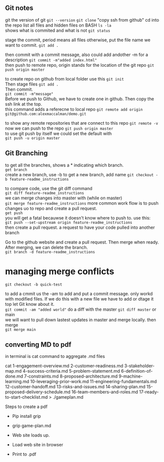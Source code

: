 ## Git notes  
git the version of git
`git --version`
`git clone` "copy ssh from github"
cd into the repo
list all files and hidden files on BASH
`ls -la`  
shows what is commited and what is not
`git status`

stage the commit, period means all files otherwise, put the file name we want to commit.
`git add .`

then commit with a commit message, also could add andother -m for a description
`git commit -m"added index.html"`  
then push to remote repo, origin stands for the location of the git repo
`git push origin master`  

to create repo on github from local folder use this
`git init`  
Then stage files
`git add .`  
Then commit.  
`git commit -m"message"`  
Before we push to Github, we have to create one in github. Then copy the ssh link at the top.  
this command adds a referecne to local repo
`git remote add origin git@github.com:alexmaccalman/demo.git`

to show any remote repositories that are connect to this repo
`git remote -v`  
now we can push to the repo 
`git push origin master`  
to use git push by itself we could set the default with  
`git push -u origin master`  

## Git Branching  
to get all the branches, shows a * indicating which branch.  
`get branch`  
create a new branch, use -b to get a new branch, add name
`git checkout -b feature-readme_instructions`

to compare code, use the git diff command  
`git diff feature-readme_instructions`  
we can merge changes into master with (while on master)   
`git merge feature-readme_instructions`
more common work flow is to push changes uo to repo and create a pull request.  
`get push`  
you will get a fatal becauwse it doesn't know where to push to. use this:  
`git push --set-upstream origin feature-readme_instructions`  
then create a pull request. a request to have your code pulled into another branch  

Go to the github website and create a pull request. Then merge when ready.  
After merging, we can delete the branch.  
`git branch -d feature-readme_instructions` 
# managing merge conflicts 
`git checkout -b quick-test`  

to add a cmmit us the -am to add and put a commit message. only workd with modified files. If we do this with a new file we have to add or dtage it top let Git know about it.   
`git commit -am "added world"`
do a diff with the master
`git diff master` or main  
we will want to pull down lastest updates in master and merge locally. 
then merge  
`git merge main`  


## converting MD to pdf
in terminal is cat command to aggregate .md files

cat 1-engagement-overview.md  2-customer-readiness.md  3-stakeholder-map.md  4-success-criteria.md  5-problem-statement.md 6-definition-of-done.md 7-constraints.md 8-proposed-architecture.md 9-machine-learning.md 10-leveraging-prior-work.md 11-engineering-fundamentals.md  12-customer-handoff.md  13-risks-and-issues.md  14-sharing-plan.md 15-proposed-delivery-schedule.md 16-team-members-and-roles.md 17-ready-to-start-checklist.md > ./gameplan.md  

Steps to create a pdf
- Pip install grip  

- grip game-plan.md  

- Web site loads up.    

- Load web site in browser  

- Print to .pdf   













